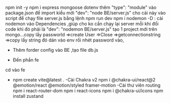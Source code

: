 npm init -y
npm i express mongoose dotenv
thêm "type": "module" vào package.json để import kiểu mới 
"dev": "node BE/server.js" cho cái này vào script để chạy file server.js bằng lệnh npm run dev
npm i nodemon -D : cài nodemon vào Dependencies ,giúp cho ko cần chạy lại server mỗi khi đổi code
  khi đó phải là "dev": "nodemon BE/server.js"
tạo 1 project mới trên mongo...copy lấy passworld =>create User =>Close =>getconnectionstring =>copy lấy string đó
  dán vào env rồi nhét password vào,

- Thêm forder config vào BE ,tạo file db.js

+ Đến phần fe

cd vào fe
- npm create vite@latest .
-Cài Chakra v2
 npm i @chakra-ui/react@2 @emotion/react @emotion/styled framer-motion 
-Cài thư viên routing
  npm i react-router-dom
npm i react-icons
npm i @chakra-ui/icons
npm install zustand